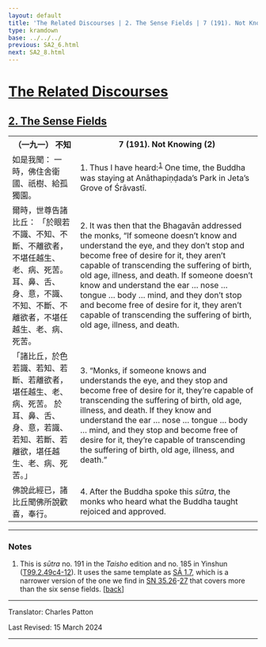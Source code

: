```yaml
---
layout: default
title: 'The Related Discourses | 2. The Sense Fields | 7 (191). Not Knowing (2)'
type: kramdown
base: ../../../
previous: SA2_6.html
next: SA2_8.html
---
```


<h1><a href='../index.html'>The Related Discourses</a></h1>
<h2><a href='index.html'>2. The Sense Fields</a></h2>

<table class="trans">
  <th class='ch'>（一九一） 不知</th>
  <th class='en'>7 (191). Not Knowing (2)</th>
  <tr>
    <td class="ch" title='t99.2.49c4'>如是我聞： 一時，佛住舍衛國、祇樹、給孤獨園。</td>
    <td id='p1'>1. Thus I have heard:<sup id="ref1"><a href="#n1">1</a></sup> One time, the Buddha was staying at Anāthapiṇḍada’s Park in Jeta’s Grove of Śrāvastī.</td>
  </tr>
  <tr>
    <td class="ch" title='t99.2.49c5'>爾時，世尊告諸比丘： 「於眼若不識、不知、不斷、不離欲者，不堪任越生、老、病、死苦。 耳、鼻、舌、身、意，不識、不知、不斷、不離欲者，不堪任越生、老、病、死苦。</td>
    <td id='p2'>2. It was then that the Bhagavān addressed the monks, “If someone doesn’t know and understand the eye, and they don’t stop and become free of desire for it, they aren’t capable of transcending the suffering of birth, old age, illness, and death. If someone doesn’t know and understand the ear … nose … tongue … body … mind, and they don’t stop and become free of desire for it, they aren’t capable of transcending the suffering of birth, old age, illness, and death.</td>
  </tr>
  <tr>
    <td class="ch" title='t99.2.49c8'>「諸比丘，於色若識、若知、若斷、若離欲者，堪任越生、老、病、死苦。 於耳、鼻、舌、身、意，若識、若知、若斷、若離欲，堪任越生、老、病、死苦。」</td>
    <td id='p3'>3. “Monks, if someone knows and understands the eye, and they stop and become free of desire for it, they’re capable of transcending the suffering of birth, old age, illness, and death. If they know and understand the ear … nose … tongue … body … mind, and they stop and become free of desire for it, they’re capable of transcending the suffering of birth, old age, illness, and death.”</td>
  </tr>
  <tr>
    <td class="ch" title='t99.2.49c11'>佛說此經已，諸比丘聞佛所說歡喜，奉行。</td>
    <td id='p4'>4. After the Buddha spoke this <em>sūtra</em>, the monks who heard what the Buddha taught rejoiced and approved.</td>
  </tr>
</table>

<hr/>

<h3 id="notes">Notes</h3>

<ol class="notes-list">
<li id="n1">This is <em>sūtra</em> no. 191 in the <cite>Taisho</cite> edition and no. 185 in Yinshun (<a href="https://cbetaonline.dila.edu.tw/zh/T02n0099_p0049c04" target="_blank">T99.2.49c4-12</a>). It uses the same template as <a href="../01/SA1_7.html" target="_blank">SĀ 1.7</a>, which is a narrower version of the one we find in <a href="https://suttacentral.net/sn35.26" target="_blank">SN 35.26</a>-<a href="https://suttacentral.net/sn35.27" target="_blank">27</a> that covers more than the six sense fields. [<a href="#ref1">back</a>]</li>
</ol>
<hr/>

<p class="translator">Translator: Charles Patton</p>
<p class='revised'>Last Revised: 15 March 2024</p>

<hr/>